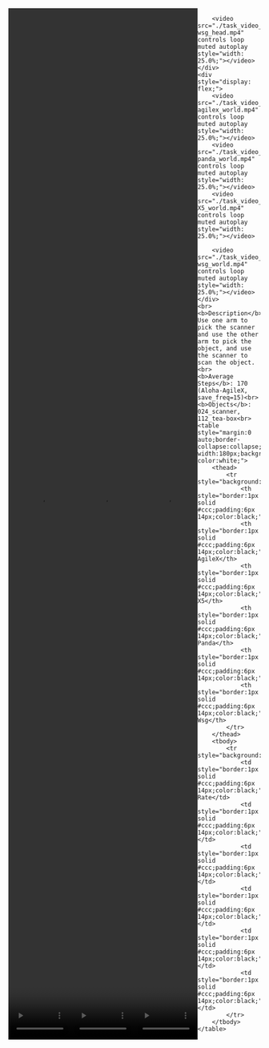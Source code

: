 <!DOCTYPE html>
<html lang="en">
<body>
    <div style="display: flex;">
        <video src="./task_video_clean/scan_object/aloha-agilex_head.mp4" controls loop muted autoplay style="width: 25.0%;"></video>
        <video src="./task_video_clean/scan_object/franka-panda_head.mp4" controls loop muted autoplay style="width: 25.0%;"></video>
        <video src="./task_video_clean/scan_object/ARX-X5_head.mp4" controls loop muted autoplay style="width: 25.0%;"></video>
        
        <video src="./task_video_clean/scan_object/ur5-wsg_head.mp4" controls loop muted autoplay style="width: 25.0%;"></video>
    </div>
    <div style="display: flex;">
        <video src="./task_video_clean/scan_object/aloha-agilex_world.mp4" controls loop muted autoplay style="width: 25.0%;"></video>
        <video src="./task_video_clean/scan_object/franka-panda_world.mp4" controls loop muted autoplay style="width: 25.0%;"></video>
        <video src="./task_video_clean/scan_object/ARX-X5_world.mp4" controls loop muted autoplay style="width: 25.0%;"></video>
        
        <video src="./task_video_clean/scan_object/ur5-wsg_world.mp4" controls loop muted autoplay style="width: 25.0%;"></video>
    </div>
    <br><b>Description</b>: Use one arm to pick the scanner and use the other arm to pick the object, and use the scanner to scan the object.<br>
    <b>Average Steps</b>: 170 (Aloha-AgileX, save_freq=15)<br>
    <b>Objects</b>: 024_scanner, 112_tea-box<br>
    <table style="margin:0 auto;border-collapse:collapse;width:auto;min-width:180px;background-color:white;">
        <thead>
            <tr style="background:#f0f0f0;">
                <th style="border:1px solid #ccc;padding:6px 14px;color:black;">Embodiments</th>
                <th style="border:1px solid #ccc;padding:6px 14px;color:black;">Aloha-AgileX</th>
                <th style="border:1px solid #ccc;padding:6px 14px;color:black;">ARX-X5</th>
                <th style="border:1px solid #ccc;padding:6px 14px;color:black;">Franka-Panda</th>
                <th style="border:1px solid #ccc;padding:6px 14px;color:black;">Piper</th>
                <th style="border:1px solid #ccc;padding:6px 14px;color:black;">UR5-Wsg</th>
            </tr>
        </thead>
        <tbody>
            <tr style="background:white;">
                <td style="border:1px solid #ccc;padding:6px 14px;color:black;">Success Rate</td>
                <td style="border:1px solid #ccc;padding:6px 14px;color:black;">4%</td>
                <td style="border:1px solid #ccc;padding:6px 14px;color:black;">45%</td>
                <td style="border:1px solid #ccc;padding:6px 14px;color:black;">26%</td>
                <td style="border:1px solid #ccc;padding:6px 14px;color:black;">0%</td>
                <td style="border:1px solid #ccc;padding:6px 14px;color:black;">19%</td>
            </tr>
        </tbody>
    </table>
</body>
</html>
